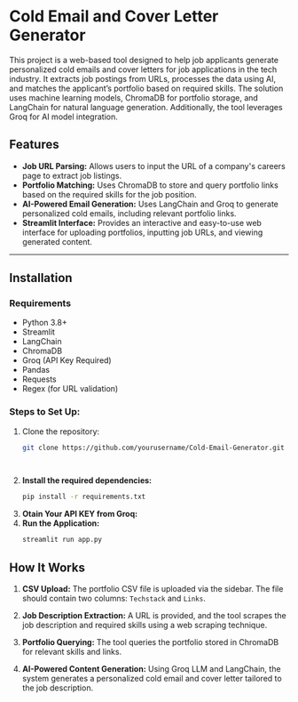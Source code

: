 # **Cold Email and Cover Letter Generator**

This project is a web-based tool designed to help job applicants generate personalized cold emails and cover letters for job applications in the tech industry. It extracts job postings from URLs, processes the data using AI, and matches the applicant’s portfolio based on required skills. The solution uses machine learning models, ChromaDB for portfolio storage, and LangChain for natural language generation. Additionally, the tool leverages Groq for AI model integration.

## **Features**
- **Job URL Parsing:** Allows users to input the URL of a company's careers page to extract job listings.
- **Portfolio Matching:** Uses ChromaDB to store and query portfolio links based on the required skills for the job position.
- **AI-Powered Email Generation:** Uses LangChain and Groq to generate personalized cold emails, including relevant portfolio links.
- **Streamlit Interface:** Provides an interactive and easy-to-use web interface for uploading portfolios, inputting job URLs, and viewing generated content.

---

## **Installation**

### **Requirements**
- Python 3.8+
- Streamlit
- LangChain
- ChromaDB
- Groq (API Key Required)
- Pandas
- Requests
- Regex (for URL validation)

### **Steps to Set Up:**
1. Clone the repository:
   ```bash
   git clone https://github.com/yourusername/Cold-Email-Generator.git
  



2. **Install the required dependencies:**
   ```bash
   pip install -r requirements.txt
3. **Otain Your API KEY from Groq:**
4. **Run the Application:**
   ```bash
   streamlit run app.py

## **How It Works**

1. **CSV Upload:** 
   The portfolio CSV file is uploaded via the sidebar. The file should contain two columns: `Techstack` and `Links`.

2. **Job Description Extraction:** 
   A URL is provided, and the tool scrapes the job description and required skills using a web scraping technique.

3. **Portfolio Querying:** 
   The tool queries the portfolio stored in ChromaDB for relevant skills and links.

4. **AI-Powered Content Generation:** 
   Using Groq LLM and LangChain, the system generates a personalized cold email and cover letter tailored to the job description.
